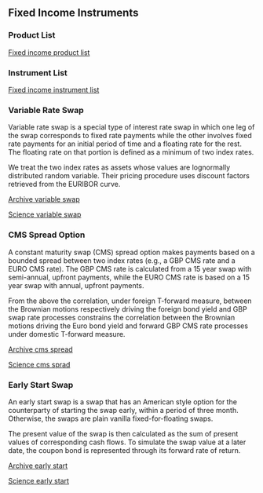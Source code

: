 ## Fixed Income Instruments

### Product List

[Fixed income product list](https://derivatives.hcommons.org/fixed-income-instruments/)



### Instrument List

[Fixed income instrument list](https://derivatives.hcommons.org/fixed-income-derivatives/)



### Variable Rate Swap

Variable rate swap is a special type of interest rate swap in which one leg of the swap corresponds to fixed rate payments while the other involves fixed rate payments for an initial period of time and a floating rate for the rest. The floating rate on that portion is defined as a minimum of two index rates.

We treat the two index rates as assets whose values are lognormally distributed random variable. Their pricing procedure uses discount factors retrieved from the EURIBOR curve.
	
[Archive variable swap](https://ia601404.us.archive.org/30/items/variableSwap/variableSwap.pdf)

[Science variable swap](https://science-media.org/presentation/613)


### CMS Spread Option 

A constant maturity swap (CMS) spread option makes payments based on a bounded spread between two index rates (e.g., a GBP CMS rate and a EURO CMS rate).  The GBP CMS rate is calculated from a 15 year swap with semi-annual, upfront payments, while the EURO CMS rate is based on a 15 year swap with annual, upfront payments. 

From the above the correlation, under foreign T-forward measure, between the Brownian motions respectively driving the foreign bond yield and GBP swap rate processes constrains the correlation between the Brownian motions driving the Euro bond yield and forward GBP CMS rate processes under domestic T-forward measure.  

[Archive cms spread](https://ia904704.us.archive.org/3/items/cmsSpreadOption/cmsSpreadOption.pdf)

[Science cms sprad](https://science-media.org/presentation/614)


### Early Start Swap 

An early start swap is a swap that has an American style option for the counterparty of starting the swap early, within a period of three month. Otherwise, the swaps are plain vanilla fixed-for-floating swaps.

The present value of the swap is then calculated as the sum of present values of corresponding cash flows. To simulate the swap value at a later date, the coupon bond is represented through its forward rate of return. 

[Archive early start](https://ia601500.us.archive.org/35/items/earlyStartSwap/earlyStartSwap.pdf)

[Science early start](https://science-media.org/presentation/615)